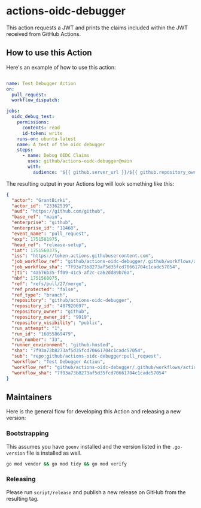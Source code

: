 # actions-oidc-debugger

This action requests a JWT and prints the claims included within the JWT received from GitHub Actions.

## How to use this Action

Here's an example of how to use this action:

```yaml

name: Test Debugger Action
on: 
  pull_request:
  workflow_dispatch:

jobs:
  oidc_debug_test:
    permissions:
      contents: read
      id-token: write
    runs-on: ubuntu-latest
    name: A test of the oidc debugger
    steps:
      - name: Debug OIDC Claims
        uses: github/actions-oidc-debugger@main
        with:
          audience: '${{ github.server_url }}/${{ github.repository_owner }}'
```

The resulting output in your Actions log will look something like this:

```json
{
  "actor": "GrantBirki",
  "actor_id": "23362539",
  "aud": "https://github.com/github",
  "base_ref": "main",
  "enterprise": "github",
  "enterprise_id": "11468",
  "event_name": "pull_request",
  "exp": 1751581975,
  "head_ref": "release-setup",
  "iat": 1751560375,
  "iss": "https://token.actions.githubusercontent.com",
  "job_workflow_ref": "github/actions-oidc-debugger/.github/workflows/action-test.yml@refs/pull/27/merge",
  "job_workflow_sha": "7f93a73b8273af5d35fcd70661704c1cadc57054",
  "jti": "4a576b35-ff09-41c5-af2c-ca62dd89b76a",
  "nbf": 1751560075,
  "ref": "refs/pull/27/merge",
  "ref_protected": "false",
  "ref_type": "branch",
  "repository": "github/actions-oidc-debugger",
  "repository_id": "487920697",
  "repository_owner": "github",
  "repository_owner_id": "9919",
  "repository_visibility": "public",
  "run_attempt": "1",
  "run_id": "16055869479",
  "run_number": "33",
  "runner_environment": "github-hosted",
  "sha": "7f93a73b8273af5d35fcd70661704c1cadc57054",
  "sub": "repo:github/actions-oidc-debugger:pull_request",
  "workflow": "Test Debugger Action",
  "workflow_ref": "github/actions-oidc-debugger/.github/workflows/action-test.yml@refs/pull/27/merge",
  "workflow_sha": "7f93a73b8273af5d35fcd70661704c1cadc57054"
}
```

## Maintainers

Here is the general flow for developing this Action and releasing a new version:

### Bootstrapping

This assumes you have `goenv` installed and the version listed in the `.go-version` file is installed as well.

```bash
go mod vendor && go mod tidy && go mod verify
```

### Releasing

Please run `script/release` and publish a new release on GitHub from the resulting tag.
